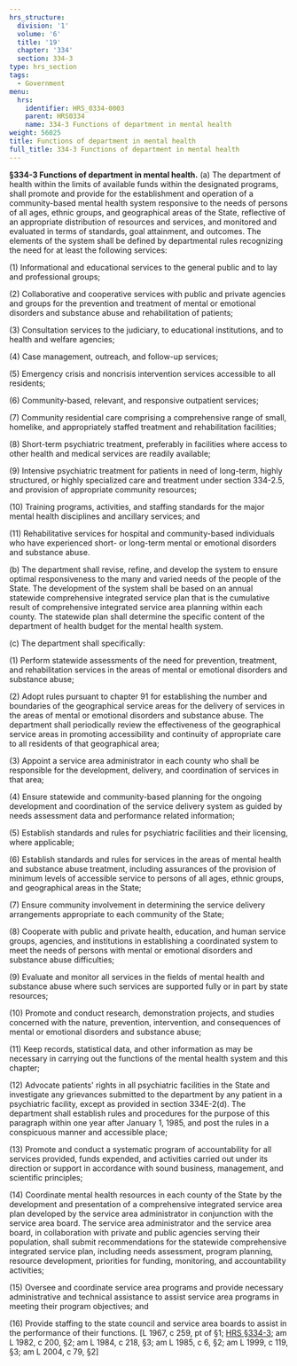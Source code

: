 ```yaml
---
hrs_structure:
  division: '1'
  volume: '6'
  title: '19'
  chapter: '334'
  section: 334-3
type: hrs_section
tags:
  - Government
menu:
  hrs:
    identifier: HRS_0334-0003
    parent: HRS0334
    name: 334-3 Functions of department in mental health
weight: 56025
title: Functions of department in mental health
full_title: 334-3 Functions of department in mental health
---
```

**§334-3 Functions of department in mental health.** (a) The department of health within the limits of available funds within the designated programs, shall promote and provide for the establishment and operation of a community-based mental health system responsive to the needs of persons of all ages, ethnic groups, and geographical areas of the State, reflective of an appropriate distribution of resources and services, and monitored and evaluated in terms of standards, goal attainment, and outcomes. The elements of the system shall be defined by departmental rules recognizing the need for at least the following services:

(1) Informational and educational services to the general public and to lay and professional groups;

(2) Collaborative and cooperative services with public and private agencies and groups for the prevention and treatment of mental or emotional disorders and substance abuse and rehabilitation of patients;

(3) Consultation services to the judiciary, to educational institutions, and to health and welfare agencies;

(4) Case management, outreach, and follow-up services;

(5) Emergency crisis and noncrisis intervention services accessible to all residents;

(6) Community-based, relevant, and responsive outpatient services;

(7) Community residential care comprising a comprehensive range of small, homelike, and appropriately staffed treatment and rehabilitation facilities;

(8) Short-term psychiatric treatment, preferably in facilities where access to other health and medical services are readily available;

(9) Intensive psychiatric treatment for patients in need of long-term, highly structured, or highly specialized care and treatment under section 334-2.5, and provision of appropriate community resources;

(10) Training programs, activities, and staffing standards for the major mental health disciplines and ancillary services; and

(11) Rehabilitative services for hospital and community-based individuals who have experienced short- or long-term mental or emotional disorders and substance abuse.

(b) The department shall revise, refine, and develop the system to ensure optimal responsiveness to the many and varied needs of the people of the State. The development of the system shall be based on an annual statewide comprehensive integrated service plan that is the cumulative result of comprehensive integrated service area planning within each county. The statewide plan shall determine the specific content of the department of health budget for the mental health system.

(c) The department shall specifically:

(1) Perform statewide assessments of the need for prevention, treatment, and rehabilitation services in the areas of mental or emotional disorders and substance abuse;

(2) Adopt rules pursuant to chapter 91 for establishing the number and boundaries of the geographical service areas for the delivery of services in the areas of mental or emotional disorders and substance abuse. The department shall periodically review the effectiveness of the geographical service areas in promoting accessibility and continuity of appropriate care to all residents of that geographical area;

(3) Appoint a service area administrator in each county who shall be responsible for the development, delivery, and coordination of services in that area;

(4) Ensure statewide and community-based planning for the ongoing development and coordination of the service delivery system as guided by needs assessment data and performance related information;

(5) Establish standards and rules for psychiatric facilities and their licensing, where applicable;

(6) Establish standards and rules for services in the areas of mental health and substance abuse treatment, including assurances of the provision of minimum levels of accessible service to persons of all ages, ethnic groups, and geographical areas in the State;

(7) Ensure community involvement in determining the service delivery arrangements appropriate to each community of the State;

(8) Cooperate with public and private health, education, and human service groups, agencies, and institutions in establishing a coordinated system to meet the needs of persons with mental or emotional disorders and substance abuse difficulties;

(9) Evaluate and monitor all services in the fields of mental health and substance abuse where such services are supported fully or in part by state resources;

(10) Promote and conduct research, demonstration projects, and studies concerned with the nature, prevention, intervention, and consequences of mental or emotional disorders and substance abuse;

(11) Keep records, statistical data, and other information as may be necessary in carrying out the functions of the mental health system and this chapter;

(12) Advocate patients' rights in all psychiatric facilities in the State and investigate any grievances submitted to the department by any patient in a psychiatric facility, except as provided in section 334E-2(d). The department shall establish rules and procedures for the purpose of this paragraph within one year after January 1, 1985, and post the rules in a conspicuous manner and accessible place;

(13) Promote and conduct a systematic program of accountability for all services provided, funds expended, and activities carried out under its direction or support in accordance with sound business, management, and scientific principles;

(14) Coordinate mental health resources in each county of the State by the development and presentation of a comprehensive integrated service area plan developed by the service area administrator in conjunction with the service area board. The service area administrator and the service area board, in collaboration with private and public agencies serving their population, shall submit recommendations for the statewide comprehensive integrated service plan, including needs assessment, program planning, resource development, priorities for funding, monitoring, and accountability activities;

(15) Oversee and coordinate service area programs and provide necessary administrative and technical assistance to assist service area programs in meeting their program objectives; and

(16) Provide staffing to the state council and service area boards to assist in the performance of their functions. [L 1967, c 259, pt of §1; [HRS §334-3](/title-19/chapter-334/section-334-3/); am L 1982, c 200, §2; am L 1984, c 218, §3; am L 1985, c 6, §2; am L 1999, c 119, §3; am L 2004, c 79, §2]